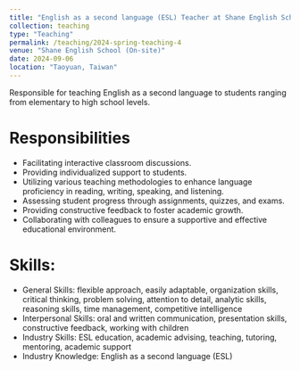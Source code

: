 ```yaml
---
title: "English as a second language (ESL) Teacher at Shane English School"
collection: teaching
type: "Teaching"
permalink: /teaching/2024-spring-teaching-4
venue: "Shane English School (On-site)"
date: 2024-09-06
location: "Taoyuan, Taiwan"
---
```


Responsible for teaching English as a second language to students ranging from elementary to high school levels.

Responsibilities
======
* Facilitating interactive classroom discussions.
* Providing individualized support to students.
*  Utilizing various teaching methodologies to enhance language proficiency in reading, writing, speaking, and listening.
* Assessing student progress through assignments, quizzes, and exams.
* Providing constructive feedback to foster academic growth.
* Collaborating with colleagues to ensure a supportive and effective educational environment.

Skills:
======
* General Skills: flexible approach, easily adaptable, organization skills, critical thinking, problem solving, attention to detail, analytic skills, reasoning skills, time management, competitive intelligence
* Interpersonal Skills: oral and written communication, presentation skills, constructive feedback, working with children
* Industry Skills: ESL education, academic advising, teaching, tutoring, mentoring, academic support
* Industry Knowledge: English as a second language (ESL)